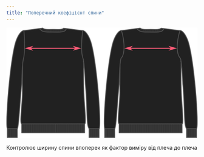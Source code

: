 ```yaml
---
title: "Поперечний коефіцієнт спини"
---
```


![Поперечний коефіцієнт спини](acrossbackfactor.svg)

Контролює ширину спини впоперек як фактор виміру від плеча до плеча




